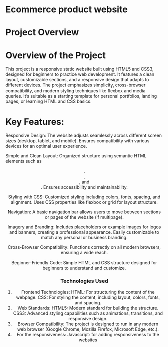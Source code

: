 # Ecommerce product website
# Project Overview
# Overview of the Project
This project is a responsive static website built using HTML5 and CSS3, designed for beginners to practice web development. It features a clean layout, customizable sections, and a responsive design that adapts to different devices. The project emphasizes simplicity, cross-browser compatibility, and modern styling techniques like flexbox and media queries. It’s suitable as a starting template for personal portfolios, landing pages, or learning HTML and CSS basics.
# Key Features:
Responsive Design:
The website adjusts seamlessly across different screen sizes (desktop, tablet, and mobile).
Ensures compatibility with various devices for an optimal user experience.

Simple and Clean Layout:
Organized structure using semantic HTML elements such as <header>, <nav>, <section>, and <footer>.
Ensures accessibility and maintainability.

Styling with CSS:
Customized styling including colors, fonts, spacing, and alignment.
Uses CSS properties like flexbox or grid for layout structure.

Navigation:
A basic navigation bar allows users to move between sections or pages of the website (if multipage).

Imagery and Branding:
Includes placeholders or example images for logos and banners, creating a professional appearance.
Easily customizable to match any personal or business branding.

Cross-Browser Compatibility:
Functions correctly on all modern browsers, ensuring a wide reach.

Beginner-Friendly Code:
Simple HTML and CSS structure designed for beginners to understand and customize.
 
# Technologies Used
1. Frontend Technologies:
HTML: For structuring the content of the webpage.
CSS: For styling the content, including layout, colors, fonts, and spacing.
2. Web Standards:
HTML5: Modern standard for building the structure.
CSS3: Advanced styling capabilities such as animations, transitions, and responsive design.
3. Browser Compatibility:
The project is designed to run in any modern web browser (Google Chrome, Mozilla Firefox, Microsoft Edge, etc.).
4. For the responsiveness:
Javascript: for adding responsiveness to the websites
